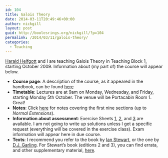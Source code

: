 ```yaml
---
id: 104
title: Galois Theory
date: 2014-03-11T20:49:46+00:00
author: nickgill
layout: post
guid: http://boolesrings.org/nickgill/?p=104
permalink: /2014/03/11/galois-theory/
categories:
  - Teaching
---
```

[Harald Helfgott](http://maths.bris.ac.uk/~mahah) and I are teaching Galois Theory in Teaching Block 1, starting October 2009. Information about (my part of) the course will appear below. </p> 

  * **Course page**: A description of the course, as it appeared in the handbook, can be found [here](http://www.maths.bristol.ac.uk/study/undergrad/current_units/unit/?id=183) 
  * **Timetable**: Lectures are at 9am on Monday, Wednesday, and Friday, starting Monday 5th October. The venue will be Portacabin Room 1. Great! 
  * **Notes**: Click [here](http://boolesrings.org/nickgill/files/2014/03/nicknotes.pdf) for notes covering the first nine sections (up to _Normal Extensions_). 
  * **Information about assessment**: Exercise Sheets [1](http://boolesrings.org/nickgill/files/2014/04/gtexercises1.pdf), [2](http://boolesrings.org/nickgill/files/2014/04/gtexercises2.pdf), and [3](http://boolesrings.org/nickgill/files/2014/04/gtexercises3.pdf) are available. I am not going to write up solutions unless I get a specific request (everything will be covered in the exercise class). Exam information will appear here in due course. 
  * **Texts**: I recommend you refer to the book by [Ian Stewart](http://www.amazon.co.uk/Galois-Theory-Chapman-Hall-Mathematics/dp/1584883936), or the one by [D.J. Garling](http://books.google.co.uk/books?id=g65XLke1wMMC&pg=PR7&lpg=PR7&dq=Garling+Galois+Theory&source=bl&ots=X5ubMwbNbo&sig=6kfKso3CAAyHLxEyA52zCx4mWaY&hl=en&ei=40emStP1KpqZjAeMxY2hDg&sa=X&oi=book_result&ct=result&resnum=1#v=onepage&q=&f=false). For Stewart&#8217;s book (editions 2 and 3), you can find errata, and other supplementary material, [here](http://math.berkeley.edu/~gbergman/ug.hndts/).